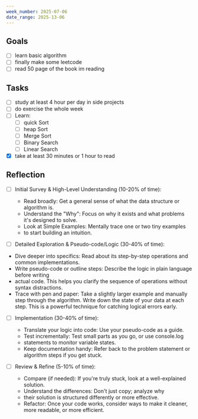 ```yaml
---
week_number: 2025-07-06
date_range: 2025-13-06
---
```


## Goals

- [ ] learn basic algorithm
- [ ] finally make some leetcode
- [ ] read 50 page of the book im reading

## Tasks

- [ ] study at least 4 hour per day in side projects
- [ ] do exercise the whole week
- [ ] Learn:
  - [ ] quick Sort
  - [ ] heap Sort
  - [ ] Merge Sort
  - [ ] Binary Search
  - [ ] Linear Search
- [x] take at least 30 minutes or 1 hour to read

## Reflection

- [ ] Initial Survey & High-Level Understanding (10-20% of time):
  - Read broadly: Get a general sense of what the data structure or algorithm is.
  - Understand the "Why": Focus on why it exists and what problems it's designed to solve.
  - Look at Simple Examples: Mentally trace one or two tiny examples
  - to start building an intuition.

- [ ] Detailed Exploration & Pseudo-code/Logic (30-40% of time):

- Dive deeper into specifics: Read about its step-by-step operations and common implementations.
- Write pseudo-code or outline steps: Describe the logic in plain language before writing
- actual code. This helps you clarify the sequence of operations without syntax distractions.
- Trace with pen and paper: Take a slightly larger example and manually step through the
  algorithm. Write down the state of your data at each step. This is a powerful technique
  for catching logical errors early.

- [ ] Implementation (30-40% of time):
  - Translate your logic into code: Use your pseudo-code as a guide.
  - Test incrementally: Test small parts as you go, or use console.log
  - statements to monitor variable states.
  - Keep documentation handy: Refer back to the
    problem statement or algorithm steps if you get stuck.

- [ ] Review & Refine (5-10% of time):
  - Compare (if needed): If you're truly stuck, look at a well-explained solution.
  - Understand the differences: Don't just copy; analyze why
  - their solution is structured differently or more effective.
  - Refactor: Once your code works, consider ways to make it cleaner,
    more readable, or more efficient.
